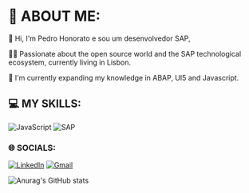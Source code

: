 # 💫 ABOUT ME:

👋 Hi, I'm Pedro Honorato e sou um desenvolvedor SAP,


👨‍💻 Passionate about the open source world and the SAP technological ecosystem, currently living in Lisbon.


🔭 I'm currently expanding my knowledge in ABAP, UI5 and Javascript.


## 💻 MY SKILLS:
![JavaScript](https://img.shields.io/badge/javascript-%23323330.svg?style=for-the-badge&logo=javascript&logoColor=%23F7DF1E)
![SAP](https://img.shields.io/badge/SAP-0FAAFF?style=for-the-badge&logo=sap&logoColor=white)



### 🌐 SOCIALS:

[![LinkedIn](https://img.shields.io/badge/LinkedIn-0077B5?style=for-the-badge&logo=linkedin&logoColor=white)](https://www.linkedin.com/in/pedro-honorato/)
[![Gmail](https://img.shields.io/badge/Gmail-D14836?style=for-the-badge&logo=gmail&logoColor=white)](mailto:rpedro.honorato@gmail.com)



![Anurag's GitHub stats](https://github-readme-stats.vercel.app/api?username=anuraghazra&show=reviews,discussions_started,discussions_answered,prs_merged,prs_merged_percentage)

